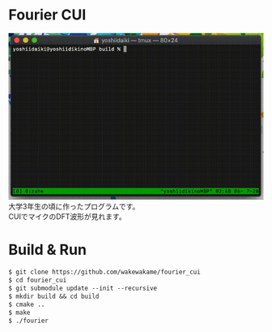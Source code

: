 # Fourier CUI
![demo](demo/demo.gif)  
大学3年生の頃に作ったプログラムです。  
CUIでマイクのDFT波形が見れます。  

# Build & Run
```
$ git clone https://github.com/wakewakame/fourier_cui
$ cd fourier_cui
$ git submodule update --init --recursive
$ mkdir build && cd build
$ cmake ..
$ make
$ ./fourier
```

